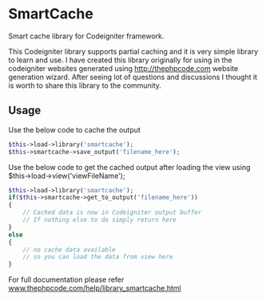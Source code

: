 SmartCache
==========

Smart cache library for Codeigniter framework.

This Codeigniter library supports partial caching and it is very simple library to learn and use. I have created
this library originally for using in the codeigniter websites generated using http://thephpcode.com 
website generation wizard. After seeing lot of questions and discussions I thought it is worth to share this
library to the community.

<h2>Usage</h2>
Use the below code to cache the output


```php
$this->load->library('smartcache');
$this->smartcache->save_output('filename_here');
````

Use the below code to get the cached output after loading the view using $this->load->view('viewFileName');
```PHP
$this->load->library('smartcache');
if($this->smartcache->get_to_output('filename_here'))
{
    // Cached data is now in Codeigniter output buffer
    // If nothing else to do simply return here
}
else
{
    // no cache data available
    // so you can load the data from view here
}
```

For full documentation please refer www.thephpcode.com/help/library_smartcache.html

